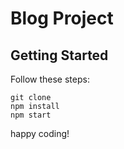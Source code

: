# Blog Project

## Getting Started

Follow these steps:

```
git clone
npm install
npm start
```

happy coding!

